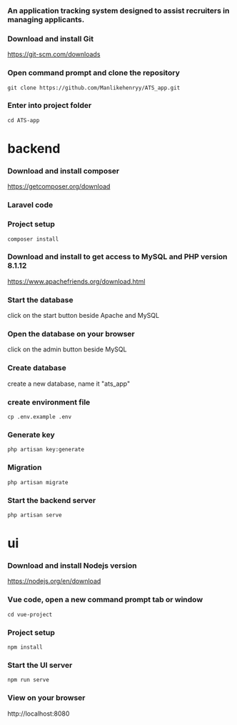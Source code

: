 ### An application tracking system designed to assist recruiters in managing applicants.

### Download and install Git

https://git-scm.com/downloads

### Open command prompt and clone the repository
```
git clone https://github.com/Manlikehenryy/ATS_app.git
```

### Enter into project folder
```
cd ATS-app
```


# backend

### Download and install composer

https://getcomposer.org/download


### Laravel code

### Project setup
```
composer install 
```
### Download and install to get access to MySQL and PHP version 8.1.12

https://www.apachefriends.org/download.html

### Start the database

click on the start button beside Apache and MySQL

### Open the database on your browser

click on the admin button beside MySQL

### Create database

create a new database, name it "ats_app"

### create environment file
```
cp .env.example .env
```
### Generate key 
```
php artisan key:generate
```
### Migration
```
php artisan migrate
```
### Start the backend server
```
php artisan serve
```

# ui

### Download and install Nodejs version 

https://nodejs.org/en/download

### Vue code, open a new command prompt tab or window
```
cd vue-project
```
### Project setup
```
npm install
```
### Start the UI server
```
npm run serve
```
### View on your browser

http://localhost:8080





